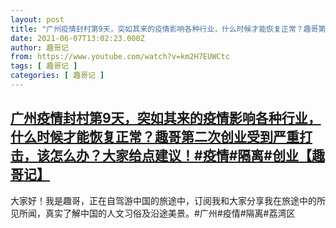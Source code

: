 ```yaml
---
layout: post
title: "广州疫情封村第9天，突如其来的疫情影响各种行业，什么时候才能恢复正常？趣哥第二次创业受到严重打击，该怎么办？大家给点建议！#疫情#隔离#创业【趣哥记】"
date: 2021-06-07T13:02:23.000Z
author: 趣哥记
from: https://www.youtube.com/watch?v=km2H7EUWCtc
tags: [ 趣哥记 ]
categories: [ 趣哥记 ]
---
```

<!--1623070943000-->
[广州疫情封村第9天，突如其来的疫情影响各种行业，什么时候才能恢复正常？趣哥第二次创业受到严重打击，该怎么办？大家给点建议！#疫情#隔离#创业【趣哥记】](https://www.youtube.com/watch?v=km2H7EUWCtc)
------

<div>
大家好！我是趣哥，正在自驾游中国的旅途中，订阅我和大家分享我在旅途中的所见所闻，真实了解中国的人文习俗及沿途美景。#广州#疫情#隔离#荔湾区
</div>
